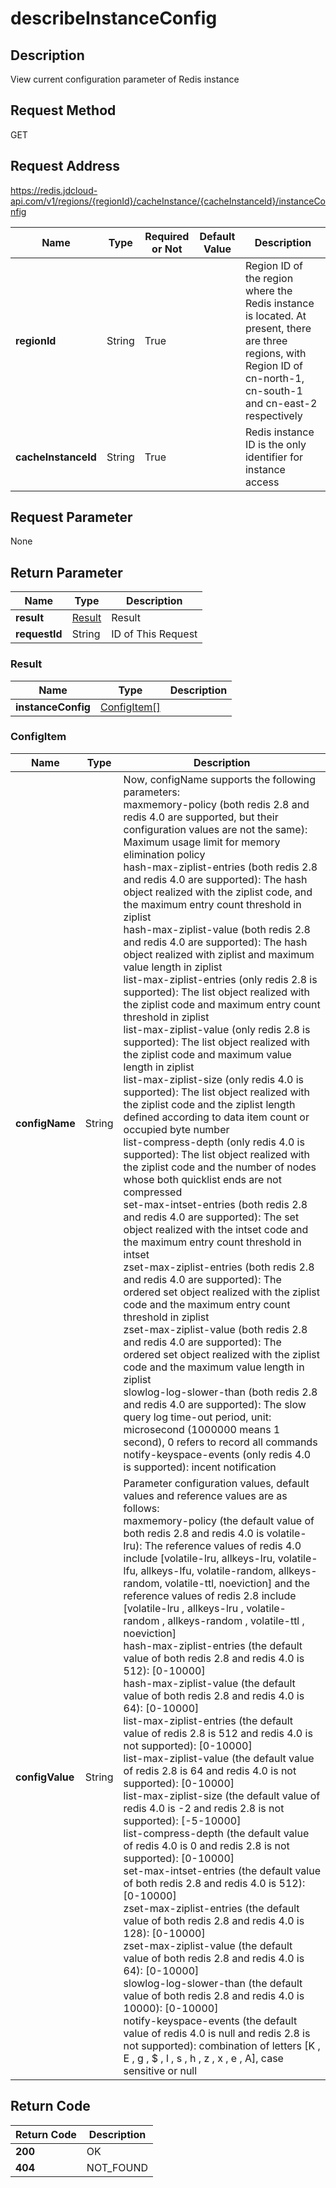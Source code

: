 # describeInstanceConfig


## Description
View current configuration parameter of Redis instance

## Request Method
GET

## Request Address
https://redis.jdcloud-api.com/v1/regions/{regionId}/cacheInstance/{cacheInstanceId}/instanceConfig

|Name|Type|Required or Not|Default Value|Description|
|---|---|---|---|---|
|**regionId**|String|True| |Region ID of the region where the Redis instance is located. At present, there are three regions, with Region ID of cn-north-1, cn-south-1 and cn-east-2 respectively|
|**cacheInstanceId**|String|True| |Redis instance ID is the only identifier for instance access|

## Request Parameter
None


## Return Parameter
|Name|Type|Description|
|---|---|---|
|**result**|[Result](#Result)|Result|
|**requestId**|String|ID of This Request|

### <a name="Result">Result</a>
|Name|Type|Description|
|---|---|---|
|**instanceConfig**|[ConfigItem[]](#ConfigItem)| |
### <a name="ConfigItem">ConfigItem</a>
|Name|Type|Description|
|---|---|---|
|**configName**|String|Now, configName supports the following parameters: <br>maxmemory-policy (both redis 2.8 and redis 4.0 are supported, but their configuration values are not the same): Maximum usage limit for memory elimination policy<br>hash-max-ziplist-entries (both redis 2.8 and redis 4.0 are supported): The hash object realized with the ziplist code, and the maximum entry count threshold in ziplist<br>hash-max-ziplist-value (both redis 2.8 and redis 4.0 are supported): The hash object realized with ziplist and maximum value length in ziplist<br>list-max-ziplist-entries (only redis 2.8 is supported): The list object realized with the ziplist code and maximum entry count threshold in ziplist<br>list-max-ziplist-value (only redis 2.8 is supported): The list object realized with the ziplist code and maximum value length in ziplist<br>list-max-ziplist-size (only redis 4.0 is supported): The list object realized with the ziplist code and the ziplist length defined according to data item count or occupied byte number<br>list-compress-depth (only redis 4.0 is supported): The list object realized with the ziplist code and the number of nodes whose both quicklist ends are not compressed<br>set-max-intset-entries (both redis 2.8 and redis 4.0 are supported): The set object realized with the intset code and the maximum entry count threshold in intset<br>zset-max-ziplist-entries (both redis 2.8 and redis 4.0 are supported): The ordered set object realized with the ziplist code and the maximum entry count threshold in ziplist<br>zset-max-ziplist-value (both redis 2.8 and redis 4.0 are supported): The ordered set object realized with the ziplist code and the maximum value length in ziplist<br>slowlog-log-slower-than (both redis 2.8 and redis 4.0 are supported): The slow query log time-out period, unit: microsecond (1000000 means 1 second), 0 refers to record all commands<br>notify-keyspace-events (only redis 4.0 is supported): incent notification<br>|
|**configValue**|String|Parameter configuration values, default values and reference values are as follows: <br>maxmemory-policy (the default value of both redis 2.8 and redis 4.0 is volatile-lru): The reference values of redis 4.0 include [volatile-lru, allkeys-lru, volatile-lfu, allkeys-lfu, volatile-random, allkeys-random, volatile-ttl, noeviction] and the reference values of redis 2.8 include [volatile-lru , allkeys-lru , volatile-random , allkeys-random , volatile-ttl , noeviction]<br>hash-max-ziplist-entries (the default value of both redis 2.8 and redis 4.0 is 512): [0-10000]<br>hash-max-ziplist-value (the default value of both redis 2.8 and redis 4.0 is 64): [0-10000]<br>list-max-ziplist-entries (the default value of redis 2.8 is 512 and redis 4.0 is not supported): [0-10000]<br>list-max-ziplist-value (the default value of redis 2.8 is 64 and redis 4.0 is not supported): [0-10000]<br>list-max-ziplist-size (the default value of redis 4.0 is -2 and redis 2.8 is not supported): [-5-10000]<br>list-compress-depth (the default value of redis 4.0 is 0 and redis 2.8 is not supported): [0-10000]<br>set-max-intset-entries (the default value of both redis 2.8 and redis 4.0 is 512): [0-10000]<br>zset-max-ziplist-entries (the default value of both redis 2.8 and redis 4.0 is 128): [0-10000]<br>zset-max-ziplist-value (the default value of both redis 2.8 and redis 4.0 is 64): [0-10000]<br>slowlog-log-slower-than (the default value of both redis 2.8 and redis 4.0 is 10000): [0-10000]<br>notify-keyspace-events (the default value of redis 4.0 is null and redis 2.8 is not supported): combination of letters [K , E , g , $ , l , s , h , z , x , e , A], case sensitive or null<br>|

## Return Code
|Return Code|Description|
|---|---|
|**200**|OK|
|**404**|NOT_FOUND|
